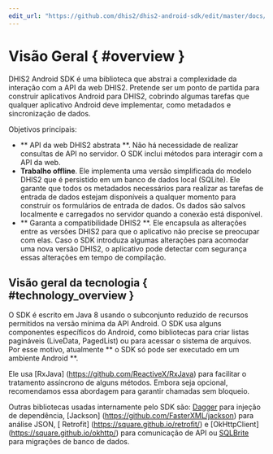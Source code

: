 ```yaml
---
edit_url: "https://github.com/dhis2/dhis2-android-sdk/edit/master/docs/content/developer/overview.md" 
---
```

# Visão Geral  { #overview } 

<!--DHIS2-SECTION-ID:overview-->

DHIS2 Android SDK é uma biblioteca que abstrai a complexidade da interação com a API da web DHIS2. Pretende ser um ponto de partida para construir aplicativos Android para DHIS2, cobrindo algumas tarefas que qualquer aplicativo Android deve implementar, como metadados e sincronização de dados.

Objetivos principais:

- ** API da web DHIS2 abstrata **. Não há necessidade de realizar consultas de API no servidor. O SDK inclui métodos para interagir com a API da web.
- **Trabalho offline**. Ele implementa uma versão simplificada do modelo DHIS2 que é persistido em um banco de dados local (SQLite). Ele garante que todos os metadados necessários para realizar as tarefas de entrada de dados estejam disponíveis a qualquer momento para construir os formulários de entrada de dados. Os dados são salvos localmente e carregados no servidor quando a conexão está disponível.
- ** Garanta a compatibilidade DHIS2 **. Ele encapsula as alterações entre as versões DHIS2 para que o aplicativo não precise se preocupar com elas. Caso o SDK introduza algumas alterações para acomodar uma nova versão DHIS2, o aplicativo pode detectar com segurança essas alterações em tempo de compilação.

## Visão geral da tecnologia { #technology_overview } 

<!--DHIS2-SECTION-ID:technology_overview-->

O SDK é escrito em Java 8 usando o subconjunto reduzido de recursos permitidos na versão mínima da API Android. O SDK usa alguns componentes específicos do Android, como bibliotecas para criar listas pagináveis (LiveData, PagedList) ou para acessar o sistema de arquivos. Por esse motivo, atualmente ** o SDK só pode ser executado em um ambiente Android **.

Ele usa [RxJava] (https://github.com/ReactiveX/RxJava) para facilitar o tratamento assíncrono de alguns métodos. Embora seja opcional, recomendamos essa abordagem para garantir chamadas sem bloqueio.

Outras bibliotecas usadas internamente pelo SDK são: [Dagger](https://github.com/google/dagger) para injeção de dependência, [Jackson] (https://github.com/FasterXML/jackson) para análise JSON, [ Retrofit] (https://square.github.io/retrofit/) e [OkHttpClient] (https://square.github.io/okhttp/) para comunicação de API ou [SQLBrite](https://github.com/square/sqlbrite) para migrações de banco de dados.


